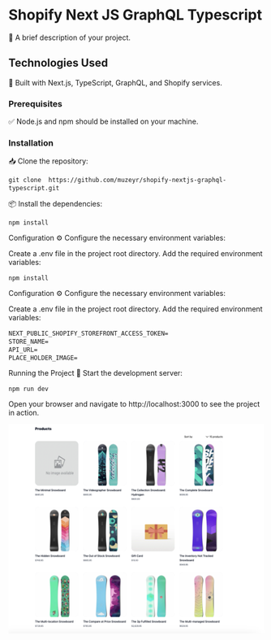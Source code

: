 # Shopify Next JS GraphQL Typescript

🚀 A brief description of your project.

## Technologies Used

🔧 Built with Next.js, TypeScript, GraphQL, and Shopify services.

### Prerequisites

✅ Node.js and npm should be installed on your machine.


### Installation

📥 Clone the repository:

```shell
git clone  https://github.com/muzeyr/shopify-nextjs-graphql-typescript.git
```

📦 Install the dependencies:

```shell
npm install
```

Configuration
⚙️ Configure the necessary environment variables:

Create a .env file in the project root directory.
Add the required environment variables:

```shell
npm install
```
Configuration
⚙️ Configure the necessary environment variables:

Create a .env file in the project root directory.
Add the required environment variables:

```
NEXT_PUBLIC_SHOPIFY_STOREFRONT_ACCESS_TOKEN=
STORE_NAME=
API_URL=
PLACE_HOLDER_IMAGE=
```

Running the Project
🏃 Start the development server:

```shell
npm run dev
```


 Open your browser and navigate to http://localhost:3000 to see the project in action.


 ![Shopify Products](./Screenshot.png)
